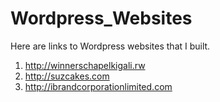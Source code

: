 # Wordpress_Websites
Here are links to Wordpress websites that I built. 

1. http://winnerschapelkigali.rw 
2. http://suzcakes.com
3. http://ibrandcorporationlimited.com
